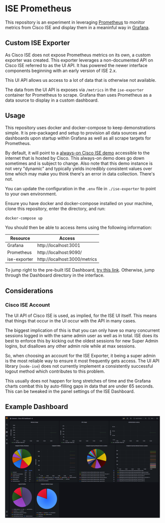 # ISE Prometheus
This repository is an experiment in leveraging [Prometheus](https://prometheus.io/) to monitor metrics from Cisco ISE and display them in a meaninful way in [Grafana](https://grafana.com/).

## Custom ISE Exporter
As Cisco ISE does not expose Prometheus metrics on its own, a custom exporter was created. This exporter leverages a non-documented API on Cisco ISE referred to as the UI API. It has powered the newer interface components beginning with an early version of ISE 2.x.

This UI API allows us access to a lot of data that is otherwise not available.

The data from the UI API is exposes via `/metrics` in the `ise-exporter` container for Prometheus to scrape. Grafana than uses Prometheus as a data source to display in a custom dashboard.

## Usage
This repository uses docker and docker-compose to keep demonstrations simple. It is pre-packaged and setup to provision all data sources and dashboards upon startup within Grafana as well as all scrape targets for Prometheus.

By default, it will point to a [always-on Cisco ISE demo](https://dcloud-ise-sim-inst-rtp.cisco.com/) accessible to the internet that is hosted by Cisco. This always-on demo does go down sometimes and is subject to change. Also note that this demo instance is not very "dynamic" and typically yields incredibly consistent values over time which may make you think there's an error in data collection. There's not.

You can update the configuration in the `.env` file in `./ise-exporter` to point to your own environment.

Ensure you have docker and docker-compose installed on your machine, clone this repository, enter the directory, and run:
```
docker-compose up
```
You should then be able to access items using the following information:

| Resource     | Access                        |
| ------------ | ----------------------------- |
| Grafana      | http://localhost:3001         |
| Prometheus   | http://localhost:9090/        |
| ise-exporter | http://localhost:3000/metrics |

To jump right to the pre-built ISE Dashboard, [try this link](http://localhost:3001/d/5tkqvEf7z/cisco-ise-dashboard?orgId=1&refresh=30s). Otherwise, jump through the Dashboard directory in the interface.

## Considerations
### Cisco ISE Account
The UI API of Cisco ISE is used, as implied, for the ISE UI itself. This means that things that occur in the UI occur with the API in many cases. 

The biggest implication of this is that you can only have so many concurrent sessions logged in with the same admin user as well as in total. ISE does its best to enforce this by kicking out the oldest sessions for new Super Admin logins, but disallows any other admin role while at max sessions. 

So, when choosing an account for the ISE Exporter, it being a super admin is the most reliable way to ensure it most frequently gets access. The UI API library (`node-ise`) does not currently implement a consistently successful logout method which contributes to this problem.

This usually does not happen for long stretches of time and the Grafana charts combat this by auto-filling gaps in data that are under 65 seconds. This can be tweaked in the panel settings of the ISE Dashboard.
## Example Dashboard
![Example ISE Dashboard](/assets/images/ise-grafana-example.png "San Juan Mountains")
